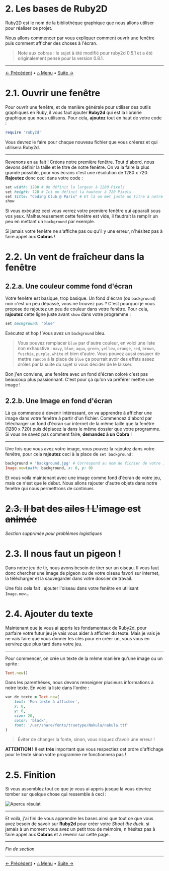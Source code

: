 ﻿# 2. Les bases de Ruby2D
Ruby2D est le nom de la bibliothèque graphique que nous allons utiliser pour réaliser ce projet.

Nous allons commencer par vous expliquer comment ouvrir une fenêtre puis comment afficher des choses à l'écran.

> Note aux cobras : le sujet à été modifié pour ruby2d 0.5.1 et a été originalement pensé pour la version 0.8.1.

---
[← Précédent](1.html) • [⌂ Menu](index.html) • [Suite →](3.html)

# 2.1. Ouvrir une fenêtre

Pour ouvrir une fenêtre, et de manière générale pour utiliser des outils graphiques en Ruby, il vous faut ajouter **Ruby2d** qui est la librairie graphique que nous utilisons. Pour cela, **ajoutez** tout en haut de votre code :
```rb
require 'ruby2d'
```
Vous devrez le faire pour chaque nouveau fichier que vous créerez et qui utilisera Ruby2d.

***

Revenons en au fait ! Créons notre première fenêtre. Tout d'abord, nous devons définir la taille et le titre de notre fenêtre. On va la faire la plus grande possible, pour vos écrans c'est une résolution de 1280 x 720. **Rajoutez** donc ceci dans votre code :
```rb
set width: 1280 # On définit la largeur à 1280 Pixels
set height: 720 # Ici on définit la hauteur à 720 Pixels
set title: "Coding Club @ Paris" # Et là on met juste un titre à notre fenêtre :p
show
```

Si vous exécutez ceci vous verrez votre première fenêtre qui apparaît sous vos yeux. Malheureusement cette fenêtre est vide, il faudrait la remplir un peu en mettant un ``background`` par exemple.

Si jamais votre fenêtre ne s'affiche pas ou qu'il y une erreur, n'hésitez pas à faire appel aux **Cobras** !

# 2.2. Un vent de fraîcheur dans la fenêtre
## 2.2.a. Une couleur comme fond d'écran
Votre fenêtre est basique, trop basique. Un fond d'écran (ou ``background``) noir c'est un peu dépassé, vous ne trouvez pas ?
C'est pourquoi je vous propose de rajoutez un peu de couleur dans votre fenêtre. Pour cela, **rajoutez** cette ligne juste avant ``show`` dans votre programme :
```rb
set background: "blue"
```
Exécutez et hop ! Vous avez un ``background`` bleu.


>Vous pouvez remplacer ``blue`` par d'autre couleur, en voici une liste non exhaustive :
``navy``, ``blue``, ``aqua``, ``green``, ``yellow``, ``orange``, ``red``, ``brown``, ``fuschia``, ``purple``, ``white`` et bien d'autre.
>Vous pouvez aussi essayer de mettre ``random`` à la place de ``blue`` ça pourrait avoir des effets assez drôles par la suite du sujet si vous décider de le laisser.

Bon j'en conviens, une fenêtre avec un fond d'écran coloré c'est pas beaucoup plus passionnant. C'est pour ça qu'on va préférer mettre une image !

## 2.2.b. Une Image en fond d'écran
Là ça commence à devenir intéressant, on va apprendre à afficher une image dans votre fenêtre à partir d'un fichier.
Commencez d'abord par télécharger un fond d'écran sur internet de la même taille que la fenêtre (1280 x 720) puis déplacez la dans le même dossier que votre programme.
Si vous ne savez pas comment faire, **demandez à un Cobra** !
***
Une fois que vous avez votre image, vous pouvez la rajoutez dans votre fenêtre, pour cela **rajoutez** ceci à la place de ``set background`` :
```rb
background = 'background.jpg' # Correspond au nom de fichier de votre image téléchargée
Image.new(path: background, x: 0, y: 0)
```
Et vous voilà maintenant avec une image comme fond d'écran de votre jeu, mais ce n'est que le début. Nous allons rajouter d'autre objets dans notre fenêtre qui nous permettrons de continuer.

# ~~2.3. Il bat des ailes ! L'image est animée~~
_Section supprimée pour problèmes logistiques_

# 2.3. Il nous faut un pigeon !
Dans notre jeu de tir, nous avons besoin de tirer sur un oiseau. Il vous faut donc chercher une image de pigeon ou de votre oiseau favori sur internet, la télécharger et la sauvegarder dans votre dossier de travail.

Une fois cela fait : ajouter l'oiseau dans votre fenêtre en utilisant `Image.new`...

# 2.4. Ajouter du texte
Maintenant que je vous ai appris les fondamentaux de Ruby2d, pour parfaire votre futur jeu je vais vous aider à afficher du texte. Mais je vais je ne vais faire que vous donner les clés pour en créer un, vous vous en servirez que plus tard dans votre jeu.
***
Pour commencer, on crée un texte de la même manière qu'une image ou un sprite :
```rb
Text.new()
```
Dans les parenthèses, nous devons renseigner plusieurs informations à notre texte. En voici la liste dans l'ordre :

```rb
var_de_texte = Text.new(
	text: 'Mon texte à afficher',
	x: 0,
	y: 0,
	size: 20,
	color: 'black',
	font: '/usr/share/fonts/truetype/Nakula/nakula.ttf'
)
```

> Éviter de changer la fonte, sinon, vous risquez d'avoir une erreur !

 **ATTENTION !** Il est **très** important que vous respectiez cet ordre d'affichage pour le texte sinon votre programme ne fonctionnera pas !

# 2.5. Finition
Si vous assemblez tout ce que je vous ai appris jusque là vous devriez tomber sur quelque chose qui ressemble à ceci :

![Apercu résulat](http://paris-coding.club/subject/duck-hunt/images/aperçu_résultat.png)

---
Et voilà, j'ai fini de vous apprendre les bases ainsi que tout ce que vous avez besoin de savoir sur **Ruby2d** pour créer votre *Shoot the duck*. si jamais à un moment vous avez un petit trou de mémoire, n'hésitez pas à faire appel aux **Cobras** et à revenir sur cette page.

---
*Fin de section*

---
[← Précédent](1.html) • [⌂ Menu](index.html) • [Suite →](3.html)

